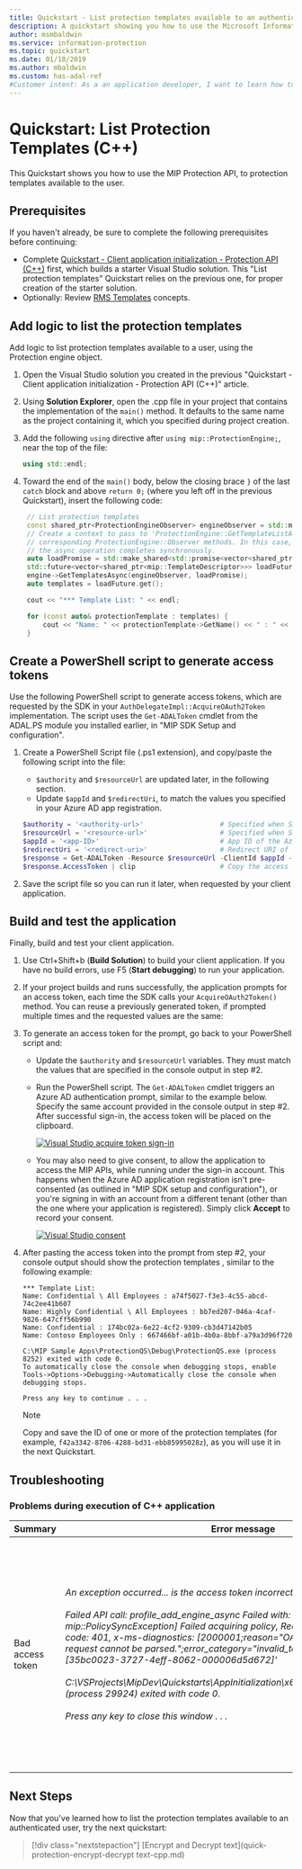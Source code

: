 ```yaml
---
title: Quickstart - List protection templates available to an authenticated user in a Microsoft Information Protection (MIP) tenant using C++ MIP SDK
description: A quickstart showing you how to use the Microsoft Information Protection C++ SDK Protection API to list the protection templates available to a user (C++)
author: msmbaldwin
ms.service: information-protection
ms.topic: quickstart
ms.date: 01/18/2019
ms.author: mbaldwin
ms.custom: has-adal-ref
#Customer intent: As a an application developer, I want to learn how to list protection templates for a user in the MIP SDK, so that I can use the SDK APIs to apply templates later on.
---
```


# Quickstart: List Protection Templates (C++)

This Quickstart shows you how to use the MIP Protection API, to protection templates available to the user.

## Prerequisites

If you haven't already, be sure to complete the following prerequisites before continuing:

- Complete [Quickstart - Client application initialization - Protection API (C++)](quick-protection-app-initialization-cpp.md) first, which builds a starter Visual Studio solution. This "List protection templates" Quickstart relies on the previous one, for proper creation of the starter solution.
- Optionally: Review [RMS Templates](/azure/information-protection/configure-policy-templates) concepts.

## Add logic to list the protection templates

Add logic to list protection templates available to a user, using the Protection engine object.

1. Open the Visual Studio solution you created in the previous "Quickstart - Client application initialization - Protection API (C++)" article.

2. Using **Solution Explorer**, open the .cpp file in your project that contains the implementation of the `main()` method. It defaults to the same name as the project containing it, which you specified during project creation.

3. Add the following `using` directive after `using mip::ProtectionEngine;`, near the top of the file:

   ```cpp
   using std::endl;
   ```

4. Toward the end of the `main()` body, below the closing brace `}` of the last `catch` block and above `return 0;` (where you left off in the previous Quickstart), insert the following code:

   ```cpp
    // List protection templates
    const shared_ptr<ProtectionEngineObserver> engineObserver = std::make_shared<ProtectionEngineObserver>();
    // Create a context to pass to 'ProtectionEngine::GetTemplateListAsync'. That context will be forwarded to the
    // corresponding ProtectionEngine::Observer methods. In this case, we use promises/futures as a simple way to detect
    // the async operation completes synchronously.
    auto loadPromise = std::make_shared<std::promise<vector<shared_ptr<mip::TemplateDescriptor>>>>();
    std::future<vector<shared_ptr<mip::TemplateDescriptor>>> loadFuture = loadPromise->get_future();
    engine->GetTemplatesAsync(engineObserver, loadPromise);
    auto templates = loadFuture.get();

    cout << "*** Template List: " << endl;

    for (const auto& protectionTemplate : templates) {
        cout << "Name: " << protectionTemplate->GetName() << " : " << protectionTemplate->GetId() << endl;
    }

   ```

## Create a PowerShell script to generate access tokens

Use the following PowerShell script to generate access tokens, which are requested by the SDK in your `AuthDelegateImpl::AcquireOAuth2Token` implementation. The script uses the `Get-ADALToken` cmdlet from the ADAL.PS module you installed earlier, in "MIP SDK Setup and configuration".

1. Create a PowerShell Script file (.ps1 extension), and copy/paste the following script into the file:

   - `$authority` and `$resourceUrl` are updated later, in the following section.
   - Update `$appId` and `$redirectUri`, to match the values you specified in your Azure AD app registration.

   ```powershell
   $authority = '<authority-url>'                   # Specified when SDK calls AcquireOAuth2Token()
   $resourceUrl = '<resource-url>'                  # Specified when SDK calls AcquireOAuth2Token()
   $appId = '<app-ID>'                              # App ID of the Azure AD app registration
   $redirectUri = '<redirect-uri>'                  # Redirect URI of the Azure AD app registration
   $response = Get-ADALToken -Resource $resourceUrl -ClientId $appId -RedirectUri $redirectUri -Authority $authority -PromptBehavior:RefreshSession
   $response.AccessToken | clip                     # Copy the access token text to the clipboard
   ```

2. Save the script file so you can run it later, when requested by your client application.

## Build and test the application

Finally, build and test your client application.

1. Use Ctrl+Shift+b (**Build Solution**) to build your client application. If you have no build errors, use F5 (**Start debugging**) to run your application.

2. If your project builds and runs successfully, the application prompts for an access token, each time the SDK calls your `AcquireOAuth2Token()` method. You can reuse a previously generated token, if prompted multiple times and the requested values are the same:

3. To generate an access token for the prompt, go back to your PowerShell script and:

   - Update the `$authority` and `$resourceUrl` variables. They must match the values that are specified in the console output in step #2.
   - Run the PowerShell script. The `Get-ADALToken` cmdlet triggers an Azure AD authentication prompt, similar to the example below. Specify the same account provided in the console output in step #2. After successful sign-in, the access token will be placed on the clipboard.

     [![Visual Studio acquire token sign-in](media/quick-file-list-labels-cpp/acquire-token-sign-in.png)](media/quick-file-list-labels-cpp/acquire-token-sign-in.png#lightbox)

   - You may also need to give consent, to allow the application to access the MIP APIs, while running under the sign-in account. This happens when the Azure AD application registration isn't pre-consented (as outlined in "MIP SDK setup and configuration"), or you're signing in with an account from a different tenant (other than the one where your application is registered). Simply click **Accept** to record your consent.

     [![Visual Studio consent](media/quick-file-list-labels-cpp/acquire-token-sign-in-consent.png)](media/quick-file-list-labels-cpp/acquire-token-sign-in-consent.png#lightbox)

4. After pasting the access token into the prompt from step #2, your console output should show the protection templates , similar to the following example:

   ```console
   *** Template List:
   Name: Confidential \ All Employees : a74f5027-f3e3-4c55-abcd-74c2ee41b607
   Name: Highly Confidential \ All Employees : bb7ed207-046a-4caf-9826-647cff56b990
   Name: Confidential : 174bc02a-6e22-4cf2-9309-cb3d47142b05
   Name: Contoso Employees Only : 667466bf-a01b-4b0a-8bbf-a79a3d96f720

   C:\MIP Sample Apps\ProtectionQS\Debug\ProtectionQS.exe (process 8252) exited with code 0.
   To automatically close the console when debugging stops, enable Tools->Options->Debugging->Automatically close the console when debugging stops.

   Press any key to continue . . .
   ```

   > [!NOTE]
   > Copy and save the ID of one or more of the protection templates (for example, `f42a3342-8706-4288-bd31-ebb85995028z`), as you will use it in the next Quickstart.

## Troubleshooting
### Problems during execution of C++ application

| Summary | Error message | Solution |
|---------|---------------|----------|
| Bad access token | *An exception occurred... is the access token incorrect/expired?<br><br>Failed API call: profile_add_engine_async Failed with: [class mip::PolicySyncException] Failed acquiring policy, Request failed with http status code: 401, x-ms-diagnostics: [2000001;reason="OAuth token submitted with the request cannot be parsed.";error_category="invalid_token"], correlationId:[35bc0023-3727-4eff-8062-000006d5d672]'<br><br>C:\VSProjects\MipDev\Quickstarts\AppInitialization\x64\Debug\AppInitialization.exe (process 29924) exited with code 0.<br><br>Press any key to close this window . . .* | If your project builds successfully, but you see output similar to the left, you likely have an invalid or expired token in your `AcquireOAuth2Token()` method. Go back to [Create a PowerShell script to generate access tokens](#create-a-powershell-script-to-generate-access-tokens) and regenerate the access token, update `AcquireOAuth2Token()` again, and rebuild/retest. You can also examine and verify the token and its claims, using the [jwt.ms](https://jwt.ms/) single-page web application. |

## Next Steps

Now that you've learned how to list the protection templates available to an authenticated user, try the next quickstart:

> [!div class="nextstepaction"]
> [Encrypt and Decrypt text](quick-protection-encrypt-decrypt text-cpp.md)